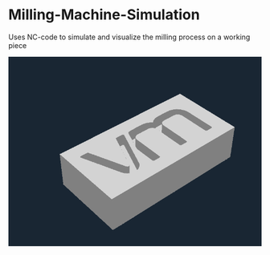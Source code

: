 # Milling-Machine-Simulation
Uses NC-code to simulate and visualize the milling process on a working piece

![Alt text](example_printing_vm.png?raw=true)
